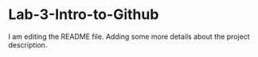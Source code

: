 # Lab-3-Intro-to-Github
I am editing the README file. Adding some more details about the project description.

